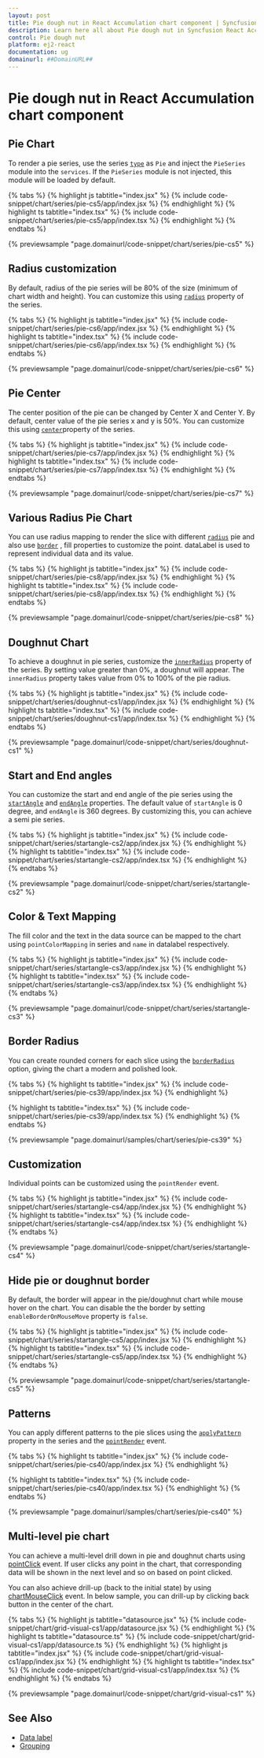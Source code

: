 ```yaml
---
layout: post
title: Pie dough nut in React Accumulation chart component | Syncfusion
description: Learn here all about Pie dough nut in Syncfusion React Accumulation chart component of Syncfusion Essential JS 2 and more.
control: Pie dough nut 
platform: ej2-react
documentation: ug
domainurl: ##DomainURL##
---
```


# Pie dough nut in React Accumulation chart component

## Pie Chart

To render a pie series, use the series [`type`](https://ej2.syncfusion.com/react/documentation/api/accumulation-chart/accumulationSeriesModel/#type) as `Pie` and inject the `PieSeries` module into the `services`. If the `PieSeries` module is not injected, this module will be loaded by default.

{% tabs %}
{% highlight js tabtitle="index.jsx" %}
{% include code-snippet/chart/series/pie-cs5/app/index.jsx %}
{% endhighlight %}
{% highlight ts tabtitle="index.tsx" %}
{% include code-snippet/chart/series/pie-cs5/app/index.tsx %}
{% endhighlight %}
{% endtabs %}

 {% previewsample "page.domainurl/code-snippet/chart/series/pie-cs5" %}

## Radius customization

By default, radius of the pie series will be 80% of the size (minimum of chart width and height).
You can customize this using [`radius`](https://ej2.syncfusion.com/react/documentation/api/accumulation-chart/accumulationSeries/#radius) property of the series.

{% tabs %}
{% highlight js tabtitle="index.jsx" %}
{% include code-snippet/chart/series/pie-cs6/app/index.jsx %}
{% endhighlight %}
{% highlight ts tabtitle="index.tsx" %}
{% include code-snippet/chart/series/pie-cs6/app/index.tsx %}
{% endhighlight %}
{% endtabs %}

 {% previewsample "page.domainurl/code-snippet/chart/series/pie-cs6" %}

## Pie Center

The center position of the pie can be changed by Center X and Center Y. By default, center value of the pie series x and y is 50%. You can customize this using [`center`](https://ej2.syncfusion.com/react/documentation/api/accumulation-chart/accumulationChartModel/#center)property of the series.

{% tabs %}
{% highlight js tabtitle="index.jsx" %}
{% include code-snippet/chart/series/pie-cs7/app/index.jsx %}
{% endhighlight %}
{% highlight ts tabtitle="index.tsx" %}
{% include code-snippet/chart/series/pie-cs7/app/index.tsx %}
{% endhighlight %}
{% endtabs %}

 {% previewsample "page.domainurl/code-snippet/chart/series/pie-cs7" %}

## Various Radius Pie Chart

You can use radius mapping to render the slice with different [`radius`](https://ej2.syncfusion.com/react/documentation/api/accumulation-chart/accumulationSeries/#radius) pie and also use [`border`](https://ej2.syncfusion.com/react/documentation/api/accumulation-chart/accumulationChartModel/#border) , fill properties to customize the point. dataLabel is used to represent individual data and its value.

{% tabs %}
{% highlight js tabtitle="index.jsx" %}
{% include code-snippet/chart/series/pie-cs8/app/index.jsx %}
{% endhighlight %}
{% highlight ts tabtitle="index.tsx" %}
{% include code-snippet/chart/series/pie-cs8/app/index.tsx %}
{% endhighlight %}
{% endtabs %}

 {% previewsample "page.domainurl/code-snippet/chart/series/pie-cs8" %}

## Doughnut Chart

To achieve a doughnut in pie series, customize the [`innerRadius`](https://ej2.syncfusion.com/react/documentation/api/accumulation-chart/accumulationSeries/#innerradius) property of the series. By setting value greater than 0%, a doughnut will appear. The `innerRadius` property takes value from 0% to 100% of the pie radius.

{% tabs %}
{% highlight js tabtitle="index.jsx" %}
{% include code-snippet/chart/series/doughnut-cs1/app/index.jsx %}
{% endhighlight %}
{% highlight ts tabtitle="index.tsx" %}
{% include code-snippet/chart/series/doughnut-cs1/app/index.tsx %}
{% endhighlight %}
{% endtabs %}

 {% previewsample "page.domainurl/code-snippet/chart/series/doughnut-cs1" %}

## Start and End angles

You can customize the start and end angle of the pie series using the [`startAngle`](https://ej2.syncfusion.com/react/documentation/api/accumulation-chart/accumulationSeries/#startangle) and [`endAngle`](https://ej2.syncfusion.com/react/documentation/api/accumulation-chart/accumulationSeries/#endangle) properties. The default value of  `startAngle` is 0 degree, and `endAngle` is 360 degrees. By customizing this, you can achieve a semi pie series.

{% tabs %}
{% highlight js tabtitle="index.jsx" %}
{% include code-snippet/chart/series/startangle-cs2/app/index.jsx %}
{% endhighlight %}
{% highlight ts tabtitle="index.tsx" %}
{% include code-snippet/chart/series/startangle-cs2/app/index.tsx %}
{% endhighlight %}
{% endtabs %}

 {% previewsample "page.domainurl/code-snippet/chart/series/startangle-cs2" %}

## Color & Text Mapping

The fill color and the text in the data source can be mapped to the chart using `pointColorMapping` in series and `name` in datalabel respectively.

{% tabs %}
{% highlight js tabtitle="index.jsx" %}
{% include code-snippet/chart/series/startangle-cs3/app/index.jsx %}
{% endhighlight %}
{% highlight ts tabtitle="index.tsx" %}
{% include code-snippet/chart/series/startangle-cs3/app/index.tsx %}
{% endhighlight %}
{% endtabs %}

 {% previewsample "page.domainurl/code-snippet/chart/series/startangle-cs3" %}

## Border Radius

You can create rounded corners for each slice using the [`borderRadius`](https://ej2.syncfusion.com/react/documentation/api/accumulation-chart/accumulationSeriesModel/#borderradius) option, giving the chart a modern and polished look.

{% tabs %}
{% highlight ts tabtitle="index.jsx" %}
{% include code-snippet/chart/series/pie-cs39/app/index.jsx %}
{% endhighlight %}

{% highlight ts tabtitle="index.tsx" %}
{% include code-snippet/chart/series/pie-cs39/app/index.tsx %}
{% endhighlight %}
{% endtabs %}

{% previewsample "page.domainurl/samples/chart/series/pie-cs39" %}

## Customization

Individual points can be customized using the `pointRender` event.

{% tabs %}
{% highlight js tabtitle="index.jsx" %}
{% include code-snippet/chart/series/startangle-cs4/app/index.jsx %}
{% endhighlight %}
{% highlight ts tabtitle="index.tsx" %}
{% include code-snippet/chart/series/startangle-cs4/app/index.tsx %}
{% endhighlight %}
{% endtabs %}

 {% previewsample "page.domainurl/code-snippet/chart/series/startangle-cs4" %}

## Hide pie or doughnut border

By default, the border will appear in the pie/doughnut chart while mouse hover on the chart. You can disable the the border by setting `enableBorderOnMouseMove` property is `false`.

{% tabs %}
{% highlight js tabtitle="index.jsx" %}
{% include code-snippet/chart/series/startangle-cs5/app/index.jsx %}
{% endhighlight %}
{% highlight ts tabtitle="index.tsx" %}
{% include code-snippet/chart/series/startangle-cs5/app/index.tsx %}
{% endhighlight %}
{% endtabs %}

 {% previewsample "page.domainurl/code-snippet/chart/series/startangle-cs5" %}

## Patterns

You can apply different patterns to the pie slices using the [`applyPattern`](https://ej2.syncfusion.com/react/documentation/api/accumulation-chart/accumulationSeriesModel/#applypattern) property in the series and the [`pointRender`](https://ej2.syncfusion.com/react/documentation/api/accumulation-chart#pointrender) event.

{% tabs %}
{% highlight ts tabtitle="index.jsx" %}
{% include code-snippet/chart/series/pie-cs40/app/index.jsx %}
{% endhighlight %}

{% highlight ts tabtitle="index.tsx" %}
{% include code-snippet/chart/series/pie-cs40/app/index.tsx %}
{% endhighlight %}
{% endtabs %}

{% previewsample "page.domainurl/samples/chart/series/pie-cs40" %}

## Multi-level pie chart

You can achieve a multi-level drill down in pie and doughnut charts using [pointClick](https://ej2.syncfusion.com/react/documentation/api/accumulation-chart/accumulationChartModel/#pointclick) event. If user clicks any point in the chart, that corresponding data will be shown in the next level and so on based on point clicked.

You can also achieve drill-up (back to the initial state) by using [chartMouseClick](https://ej2.syncfusion.com/react/documentation/api/accumulation-chart/accumulationChartModel/#chartmouseclick) event. In below sample, you can drill-up by clicking back button in the center of the chart.

{% tabs %}
{% highlight js tabtitle="datasource.jsx" %}
{% include code-snippet/chart/grid-visual-cs1/app/datasource.jsx %}
{% endhighlight %}
{% highlight ts tabtitle="datasource.ts" %}
{% include code-snippet/chart/grid-visual-cs1/app/datasource.ts %}
{% endhighlight %}
{% highlight js tabtitle="index.jsx" %}
{% include code-snippet/chart/grid-visual-cs1/app/index.jsx %}
{% endhighlight %}
{% highlight ts tabtitle="index.tsx" %}
{% include code-snippet/chart/grid-visual-cs1/app/index.tsx %}
{% endhighlight %}
{% endtabs %}

 {% previewsample "page.domainurl/code-snippet/chart/grid-visual-cs1" %}

## See Also

* [Data label](./data-label/)
* [Grouping](./grouping/)
